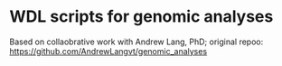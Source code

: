 # WDL scripts for genomic analyses

Based on collaobrative work with Andrew Lang, PhD; original repoo: https://github.com/AndrewLangvt/genomic_analyses
